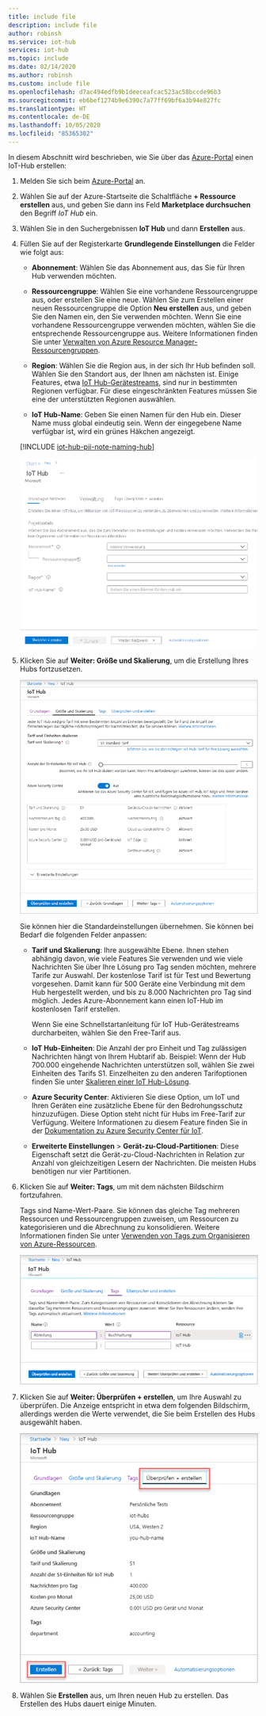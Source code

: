 ```yaml
---
title: include file
description: include file
author: robinsh
ms.service: iot-hub
services: iot-hub
ms.topic: include
ms.date: 02/14/2020
ms.author: robinsh
ms.custom: include file
ms.openlocfilehash: d7ac494edfb9b1deeceafcac523ac58bccde96b3
ms.sourcegitcommit: eb6bef1274b9e6390c7a77ff69bf6a3b94e827fc
ms.translationtype: HT
ms.contentlocale: de-DE
ms.lasthandoff: 10/05/2020
ms.locfileid: "85365302"
---
```

In diesem Abschnitt wird beschrieben, wie Sie über das [Azure-Portal](https://portal.azure.com) einen IoT-Hub erstellen:

1. Melden Sie sich beim [Azure-Portal](https://portal.azure.com) an.

1. Wählen Sie auf der Azure-Startseite die Schaltfläche **+ Ressource erstellen** aus, und geben Sie dann ins Feld **Marketplace durchsuchen** den Begriff *IoT Hub* ein.

1. Wählen Sie in den Suchergebnissen **IoT Hub** und dann **Erstellen** aus.

1. Füllen Sie auf der Registerkarte **Grundlegende Einstellungen** die Felder wie folgt aus:

   - **Abonnement**: Wählen Sie das Abonnement aus, das Sie für Ihren Hub verwenden möchten.

   - **Ressourcengruppe**: Wählen Sie eine vorhandene Ressourcengruppe aus, oder erstellen Sie eine neue. Wählen Sie zum Erstellen einer neuen Ressourcengruppe die Option **Neu erstellen** aus, und geben Sie den Namen ein, den Sie verwenden möchten. Wenn Sie eine vorhandene Ressourcengruppe verwenden möchten, wählen Sie die entsprechende Ressourcengruppe aus. Weitere Informationen finden Sie unter [Verwalten von Azure Resource Manager-Ressourcengruppen](../articles/azure-resource-manager/management/manage-resource-groups-portal.md).

   - **Region**: Wählen Sie die Region aus, in der sich Ihr Hub befinden soll. Wählen Sie den Standort aus, der Ihnen am nächsten ist. Einige Features, etwa [IoT Hub-Gerätestreams](../articles/iot-hub/iot-hub-device-streams-overview.md), sind nur in bestimmten Regionen verfügbar. Für diese eingeschränkten Features müssen Sie eine der unterstützten Regionen auswählen.

   - **IoT Hub-Name**: Geben Sie einen Namen für den Hub ein. Dieser Name muss global eindeutig sein. Wenn der eingegebene Name verfügbar ist, wird ein grünes Häkchen angezeigt.

   [!INCLUDE [iot-hub-pii-note-naming-hub](iot-hub-pii-note-naming-hub.md)]

   ![Erstellen eines Hubs im Azure-Portal](./media/iot-hub-include-create-hub/iot-hub-create-screen-basics.png)

1. Klicken Sie auf **Weiter: Größe und Skalierung**, um die Erstellung Ihres Hubs fortzusetzen.

   ![Festlegen der Größe und Skalierung für einen neuen Hub über das Azure-Portal](./media/iot-hub-include-create-hub/iot-hub-create-screen-size-scale.png)

   Sie können hier die Standardeinstellungen übernehmen. Sie können bei Bedarf die folgenden Felder anpassen: 

    - **Tarif und Skalierung**: Ihre ausgewählte Ebene. Ihnen stehen abhängig davon, wie viele Features Sie verwenden und wie viele Nachrichten Sie über Ihre Lösung pro Tag senden möchten, mehrere Tarife zur Auswahl. Der kostenlose Tarif ist für Test und Bewertung vorgesehen. Damit kann für 500 Geräte eine Verbindung mit dem Hub hergestellt werden, und bis zu 8.000 Nachrichten pro Tag sind möglich. Jedes Azure-Abonnement kann einen IoT-Hub im kostenlosen Tarif erstellen. 

      Wenn Sie eine Schnellstartanleitung für IoT Hub-Gerätestreams durcharbeiten, wählen Sie den Free-Tarif aus.

    - **IoT Hub-Einheiten**: Die Anzahl der pro Einheit und Tag zulässigen Nachrichten hängt von Ihrem Hubtarif ab. Beispiel: Wenn der Hub 700.000 eingehende Nachrichten unterstützen soll, wählen Sie zwei Einheiten des Tarifs S1.
    Einzelheiten zu den anderen Tarifoptionen finden Sie unter [Skalieren einer IoT Hub-Lösung](../articles/iot-hub/iot-hub-scaling.md).

    - **Azure Security Center**: Aktivieren Sie diese Option, um IoT und Ihren Geräten eine zusätzliche Ebene für den Bedrohungsschutz hinzuzufügen. Diese Option steht nicht für Hubs im Free-Tarif zur Verfügung. Weitere Informationen zu diesem Feature finden Sie in der [Dokumentation zu Azure Security Center für IoT](https://docs.microsoft.com/azure/asc-for-iot/).

    - **Erweiterte Einstellungen** > **Gerät-zu-Cloud-Partitionen**: Diese Eigenschaft setzt die Gerät-zu-Cloud-Nachrichten in Relation zur Anzahl von gleichzeitigen Lesern der Nachrichten. Die meisten Hubs benötigen nur vier Partitionen.

1.  Klicken Sie auf **Weiter: Tags**, um mit dem nächsten Bildschirm fortzufahren.

    Tags sind Name-Wert-Paare. Sie können das gleiche Tag mehreren Ressourcen und Ressourcengruppen zuweisen, um Ressourcen zu kategorisieren und die Abrechnung zu konsolidieren. Weitere Informationen finden Sie unter [Verwenden von Tags zum Organisieren von Azure-Ressourcen](../articles/azure-resource-manager/management/tag-resources.md).

    ![Zuweisen von Tags für den Hub über das Azure-Portal](./media/iot-hub-include-create-hub/iot-hub-create-tabs.png)

1.  Klicken Sie auf **Weiter: Überprüfen + erstellen**, um Ihre Auswahl zu überprüfen. Die Anzeige entspricht in etwa dem folgenden Bildschirm, allerdings werden die Werte verwendet, die Sie beim Erstellen des Hubs ausgewählt haben. 

    ![Überprüfen von Informationen bei der Erstellung des neuen Hubs](./media/iot-hub-include-create-hub/iot-hub-create-review.png)

1.  Wählen Sie **Erstellen** aus, um Ihren neuen Hub zu erstellen. Das Erstellen des Hubs dauert einige Minuten.
